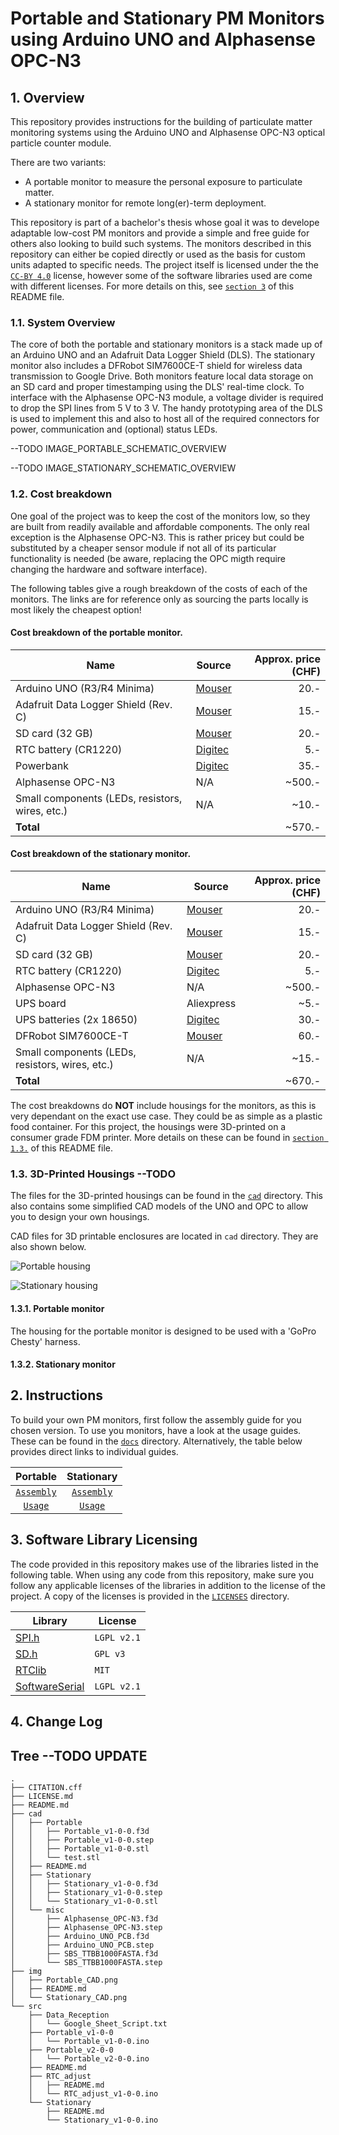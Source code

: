 # Portable and Stationary PM Monitors using Arduino UNO and Alphasense OPC-N3

## 1. Overview

This repository provides instructions for the building of particulate matter monitoring systems using the Arduino UNO and Alphasense OPC-N3 optical particle counter module.

There are two variants:

- A portable monitor to measure the personal exposure to particulate matter.
- A stationary monitor for remote long(er)-term deployment.

This repository is part of a bachelor's thesis whose goal it was to develope adaptable low-cost PM monitors and provide a simple and free guide for others also looking to build such systems. The monitors described in this repository can either be copied directly or used as the basis for custom units adapted to specific needs. The project itself is licensed under the the [`CC-BY 4.0`](LICENSE.md) license, however some of the software libraries used are come with different licenses. For more details on this, see [`section 3`](#3-software-library-licensing) of this README file.

### 1.1. System Overview

The core of both the portable and stationary monitors is a stack made up of an Arduino UNO and an Adafruit Data Logger Shield (DLS). The stationary monitor also includes a DFRobot SIM7600CE-T shield for wireless data transmission to Google Drive. Both monitors feature local data storage on an SD card and proper timestamping using the DLS' real-time clock. To interface with the Alphasense OPC-N3 module, a voltage divider is required to drop the SPI lines from 5 V to 3 V. The handy prototyping area of the DLS is used to implement this and also to host all of the required connectors for power, communication and (optional) status LEDs.

--TODO IMAGE_PORTABLE_SCHEMATIC_OVERVIEW

--TODO IMAGE_STATIONARY_SCHEMATIC_OVERVIEW

### 1.2. Cost breakdown

One goal of the project was to keep the cost of the monitors low, so they are built from readily available and affordable components. The only real exception is the Alphasense OPC-N3. This is rather pricey but could be substituted by a cheaper sensor module if not all of its particular functionality is needed (be aware, replacing the OPC migth require changing the hardware and software interface).

The following tables give a rough breakdown of the costs of each of the monitors. The links are for reference only as sourcing the parts locally is most likely the cheapest option!

#### Cost breakdown of the portable monitor.

| Name                                   | Source                                                                                                         | Approx. price (CHF)    |
| -------------------------------------- | -------------------------------------------------------------------------------------------------------------- | ---------------------: |
| Arduino UNO (R3/R4 Minima)             | [Mouser](https://www.mouser.ch/ProductDetail/Arduino/ABX00080?qs=ulEaXIWI0c9tbG%2FHj5EzRA%3D%3D)               | 20.-                   |
| Adafruit Data Logger Shield (Rev. C)   | [Mouser](https://www.mouser.ch/ProductDetail/Adafruit/1141?qs=GURawfaeGuAe9uOWyGs1aw%3D%3D)                    | 15.-                   |
| SD card (32 GB)                        | [Mouser](https://www.mouser.ch/ProductDetail/SanDisk/SDSDAA-032G?qs=EgF7oUuTQmpUPFrDZtLtsQ%3D%3D)              | 20.-                   |
| RTC battery (CR1220)                   | [Digitec](https://www.digitec.ch/en/s1/product/energizer-cr1220-lithium-1-pcs-cr1220-40-mah-batteries-8762860) | 5.-                    |
| Powerbank                              | [Digitec](https://www.digitec.ch/en/s1/product/sbs-power-bank-10000-mah-5-w-37-wh-powerbanks-19791017)         | 35.-                   |
| Alphasense OPC-N3                      | N/A                                                                                                            | ~500.-                 |
| Small components (LEDs, resistors, wires, etc.) | N/A                                                                                                   | ~10.-                  |
| **Total**                              |                                                                                                                | ~570.-                 |

#### Cost breakdown of the stationary monitor.
| Name                                   | Source                                                                                                                        | Approx. price (CHF)    |
| -------------------------------------- | ----------------------------------------------------------------------------------------------------------------------------- | ---------------------: |
| Arduino UNO (R3/R4 Minima)             | [Mouser](https://www.mouser.ch/ProductDetail/Arduino/ABX00080?qs=ulEaXIWI0c9tbG%2FHj5EzRA%3D%3D)                              | 20.-                   |
| Adafruit Data Logger Shield (Rev. C)   | [Mouser](https://www.mouser.ch/ProductDetail/Adafruit/1141?qs=GURawfaeGuAe9uOWyGs1aw%3D%3D)                                   | 15.-                   |
| SD card (32 GB)                        | [Mouser](https://www.mouser.ch/ProductDetail/SanDisk/SDSDAA-032G?qs=EgF7oUuTQmpUPFrDZtLtsQ%3D%3D)                             | 20.-                   |
| RTC battery (CR1220)                   | [Digitec](https://www.digitec.ch/en/s1/product/energizer-cr1220-lithium-1-pcs-cr1220-40-mah-batteries-8762860)                | 5.-                    |
| Alphasense OPC-N3                      | N/A                                                                                                                           | ~500.-                 |
| UPS board                              | Aliexpress                                                                                                                    | ~5.-                   |
| UPS batteries (2x 18650)               | [Digitec](https://www.digitec.ch/en/s1/product/samsung-lithium-ion-battery-type-18650-1-pcs-18650-285-mah-batteries-16208254) | 30.-                   |
| DFRobot SIM7600CE-T                    | [Mouser](https://www.mouser.ch/ProductDetail/DFRobot/TEL0124?qs=17u8i%2FzlE88MEbXRJuYFsA%3D%3D)                               | 60.-                   |
| Small components (LEDs, resistors, wires, etc.) | N/A                                                                                                                  | ~15.-                  |
| **Total**                              |                                                                                                                               | ~670.-                 |

The cost breakdowns do **NOT** include housings for the monitors, as this is very dependant on the exact use case. They could be as simple as a plastic food container. For this project, the housings were 3D-printed on a consumer grade FDM printer. More details on these can be found in [`section 1.3.`](#13-3d-printed-housings) of this README file.

### 1.3. 3D-Printed Housings --TODO


The files for the 3D-printed housings can be found in the [`cad`](cad) directory. This also contains some simplified CAD models of the UNO and OPC to allow you to design your own housings.




CAD files for 3D printable enclosures are located in `cad` directory. They are also shown below.

![Portable housing](/img/Portable_CAD.png)

![Stationary housing](/img/Stationary_CAD.png)



#### 1.3.1. Portable monitor

The housing for the portable monitor is designed to be used with a 'GoPro Chesty' harness. 



#### 1.3.2. Stationary monitor







## 2. Instructions

To build your own PM monitors, first follow the assembly guide for you chosen version. To use you monitors, have a look at the usage guides. These can be found in the [`docs`](docs) directory. Alternatively, the table below provides direct links to individual guides.

| Portable                                | Stationary                                |
| :-------------------------------------: | :---------------------------------------: |
| [`Assembly`](docs/portable_assembly.md) | [`Assembly`](docs/stationary_assembly.md) |
| [`Usage`](docs/portable_usage.md)       | [`Usage`](docs/stationary_usage.md)       |

## 3. Software Library Licensing

The code provided in this repository makes use of the libraries listed in the following table. When using any code from this repository, make sure you follow any applicable licenses of the libraries in addition to the license of the project. A copy of the licenses is provided in the [`LICENSES`](LICENSES) directory.

| Library | License |
| ------- | ------- |
| [SPI.h](https://github.com/arduino/ArduinoCore-avr/tree/master/libraries/SPI)                     | `LGPL v2.1` |
| [SD.h](https://github.com/arduino-libraries/SD)                                                   | `GPL v3`    |
| [RTClib](https://github.com/adafruit/RTClib)                                                      | `MIT`       | 
| [SoftwareSerial](https://github.com/arduino/ArduinoCore-avr/tree/master/libraries/SoftwareSerial) | `LGPL v2.1` |

## 4. Change Log

## Tree --TODO UPDATE

    .
    ├── CITATION.cff
    ├── LICENSE.md
    ├── README.md
    ├── cad
    │   ├── Portable
    │   │   ├── Portable_v1-0-0.f3d
    │   │   ├── Portable_v1-0-0.step
    │   │   ├── Portable_v1-0-0.stl
    │   │   └── test.stl
    │   ├── README.md
    │   ├── Stationary
    │   │   ├── Stationary_v1-0-0.f3d
    │   │   ├── Stationary_v1-0-0.step
    │   │   └── Stationary_v1-0-0.stl
    │   └── misc
    │       ├── Alphasense_OPC-N3.f3d
    │       ├── Alphasense_OPC-N3.step
    │       ├── Arduino_UNO_PCB.f3d
    │       ├── Arduino_UNO_PCB.step
    │       ├── SBS_TTBB1000FASTA.f3d
    │       └── SBS_TTBB1000FASTA.step
    ├── img
    │   ├── Portable_CAD.png
    │   ├── README.md
    │   └── Stationary_CAD.png
    └── src
        ├── Data_Reception
        │   └── Google_Sheet_Script.txt
        ├── Portable_v1-0-0
        │   └── Portable_v1-0-0.ino
        ├── Portable_v2-0-0
        │   └── Portable_v2-0-0.ino
        ├── README.md
        ├── RTC_adjust
        │   ├── README.md
        │   └── RTC_adjust_v1-0-0.ino
        └── Stationary
            ├── README.md
            └── Stationary_v1-0-0.ino

